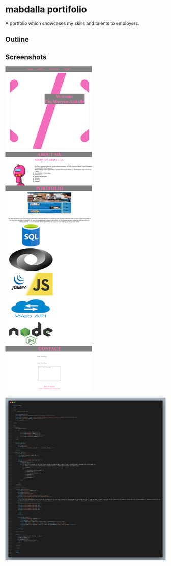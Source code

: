 # mabdalla portifolio
A portfolio which showcases my skills and talents to employers. 

## Outline  

## Screenshots 


![](assets/images/127.0.0.1_5500_index.html%20(1).png)

![](assets/images/HTML%20snapshot.png)
